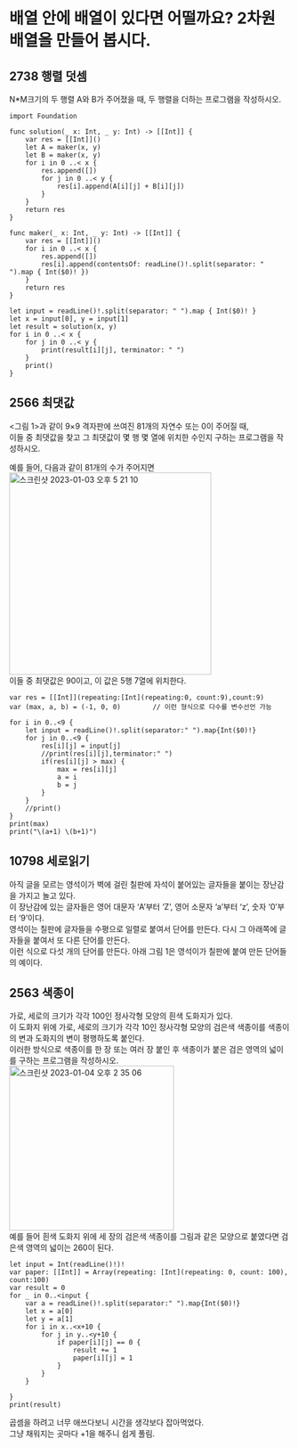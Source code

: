 # 배열 안에 배열이 있다면 어떨까요? 2차원 배열을 만들어 봅시다.
## 2738 행렬 덧셈
N*M크기의 두 행렬 A와 B가 주어졌을 때, 두 행렬을 더하는 프로그램을 작성하시오.   
```
import Foundation

func solution(_ x: Int, _ y: Int) -> [[Int]] {
    var res = [[Int]]()
    let A = maker(x, y)
    let B = maker(x, y)
    for i in 0 ..< x {
        res.append([])
        for j in 0 ..< y {
            res[i].append(A[i][j] + B[i][j])
        }
    }
    return res
}

func maker(_ x: Int, _ y: Int) -> [[Int]] {
    var res = [[Int]]()
    for i in 0 ..< x {
        res.append([])
        res[i].append(contentsOf: readLine()!.split(separator: " ").map { Int($0)! })
    }
    return res
}

let input = readLine()!.split(separator: " ").map { Int($0)! }
let x = input[0], y = input[1]
let result = solution(x, y)
for i in 0 ..< x {
    for j in 0 ..< y {
        print(result[i][j], terminator: " ")
    }
    print()
}
```
## 2566 최댓값
<그림 1>과 같이 9×9 격자판에 쓰여진 81개의 자연수 또는 0이 주어질 때,   
이들 중 최댓값을 찾고 그 최댓값이 몇 행 몇 열에 위치한 수인지 구하는 프로그램을 작성하시오.   
   
예를 들어, 다음과 같이 81개의 수가 주어지면   
<img width="363" alt="스크린샷 2023-01-03 오후 5 21 10" src="https://user-images.githubusercontent.com/60501045/210321245-2be83674-bb2a-44c6-86ac-ffcd45eb7b54.png">   
이들 중 최댓값은 90이고, 이 값은 5행 7열에 위치한다.   
```
var res = [[Int]](repeating:[Int](repeating:0, count:9),count:9)
var (max, a, b) = (-1, 0, 0)		// 이런 형식으로 다수를 변수선언 가능

for i in 0..<9 {
	let input = readLine()!.split(separator:" ").map{Int($0)!}
	for j in 0..<9 {
		res[i][j] = input[j]
		//print(res[i][j],terminator:" ")
		if(res[i][j] > max) {
			max = res[i][j]
			a = i
			b = j
		}
	}
	//print()
}
print(max)
print("\(a+1) \(b+1)")
```
## 10798 세로읽기
아직 글을 모르는 영석이가 벽에 걸린 칠판에 자석이 붙어있는 글자들을 붙이는 장난감을 가지고 놀고 있다.   
이 장난감에 있는 글자들은 영어 대문자 ‘A’부터 ‘Z’, 영어 소문자 ‘a’부터 ‘z’, 숫자 ‘0’부터 ‘9’이다.   
영석이는 칠판에 글자들을 수평으로 일렬로 붙여서 단어를 만든다. 다시 그 아래쪽에 글자들을 붙여서 또 다른 단어를 만든다.   
이런 식으로 다섯 개의 단어를 만든다. 아래 그림 1은 영석이가 칠판에 붙여 만든 단어들의 예이다.   





 ## 2563 색종이
 가로, 세로의 크기가 각각 100인 정사각형 모양의 흰색 도화지가 있다.   
 이 도화지 위에 가로, 세로의 크기가 각각 10인 정사각형 모양의 검은색 색종이를 색종이의 변과 도화지의 변이 평행하도록 붙인다.   
 이러한 방식으로 색종이를 한 장 또는 여러 장 붙인 후 색종이가 붙은 검은 영역의 넓이를 구하는 프로그램을 작성하시오.   
 <img width="296" alt="스크린샷 2023-01-04 오후 2 35 06" src="https://user-images.githubusercontent.com/60501045/210490780-e93c6d12-5ab8-4911-ae34-ea603bf577fa.png">    
예를 들어 흰색 도화지 위에 세 장의 검은색 색종이를 그림과 같은 모양으로 붙였다면 검은색 영역의 넓이는 260이 된다.   
```
let input = Int(readLine()!)!
var paper: [[Int]] = Array(repeating: [Int](repeating: 0, count: 100), count:100)
var result = 0
for _ in 0..<input {
	var a = readLine()!.split(separator:" ").map{Int($0)!}
	let x = a[0]
	let y = a[1]
	for i in x..<x+10 {
		for j in y..<y+10 {
			if paper[i][j] == 0 {
				result += 1
				paper[i][j] = 1
			}
		}
	}
	
}
print(result)
```
곱셈을 하려고 너무 애쓰다보니 시간을 생각보다 잡아먹었다.   
그냥 채워지는 곳마다 +1을 해주니 쉽게 풀림.
